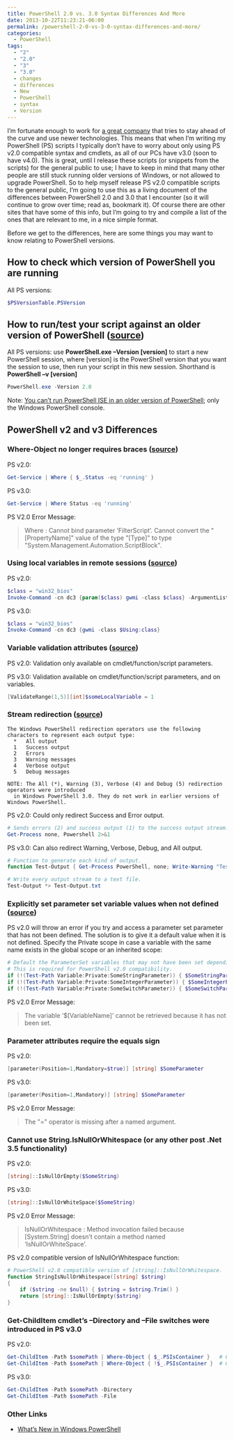 ```yaml
---
title: PowerShell 2.0 vs. 3.0 Syntax Differences And More
date: 2013-10-22T11:23:21-06:00
permalink: /powershell-2-0-vs-3-0-syntax-differences-and-more/
categories:
  - PowerShell
tags:
  - "2"
  - "2.0"
  - "3"
  - "3.0"
  - changes
  - differences
  - New
  - PowerShell
  - syntax
  - Version
---
```


I’m fortunate enough to work for [a great company](http://www.iqmetrix.com/) that tries to stay ahead of the curve and use newer technologies. This means that when I’m writing my PowerShell (PS) scripts I typically don’t have to worry about only using PS v2.0 compatible syntax and cmdlets, as all of our PCs have v3.0 (soon to have v4.0). This is great, until I release these scripts (or snippets from the scripts) for the general public to use; I have to keep in mind that many other people are still stuck running older versions of Windows, or not allowed to upgrade PowerShell. So to help myself release PS v2.0 compatible scripts to the general public, I’m going to use this as a living document of the differences between PowerShell 2.0 and 3.0 that I encounter (so it will continue to grow over time; read as, bookmark it). Of course there are other sites that have some of this info, but I’m going to try and compile a list of the ones that are relevant to me, in a nice simple format.

Before we get to the differences, here are some things you may want to know relating to PowerShell versions.

## How to check which version of PowerShell you are running

All PS versions:

```powershell
$PSVersionTable.PSVersion
```

## How to run/test your script against an older version of PowerShell ([source](http://technet.microsoft.com/en-us/library/hh847899.aspx))

All PS versions: use __PowerShell.exe –Version [version]__ to start a new PowerShell session, where [version] is the PowerShell version that you want the session to use, then run your script in this new session. Shorthand is __PowerShell –v [version]__

```powershell
PowerShell.exe -Version 2.0
```

Note: [You can’t run PowerShell ISE in an older version of PowerShell](http://stackoverflow.com/questions/18919862/start-powershell-ise-with-the-2-0-runtime); only the Windows PowerShell console.

## PowerShell v2 and v3 Differences

### Where-Object no longer requires braces ([source](http://blogs.technet.com/b/heyscriptingguy/archive/2012/08/20/my-five-favorite-powershell-3-0-tips-and-tricks.aspx))

PS v2.0:

```powershell
Get-Service | Where { $_.Status -eq 'running' }
```

PS v3.0:

```powershell
Get-Service | Where Status -eq 'running'
```

PS V2.0 Error Message:

> Where : Cannot bind parameter ‘FilterScript’. Cannot convert the "[PropertyName]" value of the type "[Type]" to type "System.Management.Automation.ScriptBlock".

### Using local variables in remote sessions ([source](http://blogs.technet.com/b/heyscriptingguy/archive/2012/08/20/my-five-favorite-powershell-3-0-tips-and-tricks.aspx))

PS v2.0:

```powershell
$class = "win32_bios"
Invoke-Command -cn dc3 {param($class) gwmi -class $class} -ArgumentList $class
```

PS v3.0:

```powershell
$class = "win32_bios"
Invoke-Command -cn dc3 {gwmi -class $Using:class}
```

### Variable validation attributes ([source](http://blogs.technet.com/b/heyscriptingguy/archive/2012/08/20/my-five-favorite-powershell-3-0-tips-and-tricks.aspx))

PS v2.0: Validation only available on cmdlet/function/script parameters.

PS v3.0: Validation available on cmdlet/function/script parameters, and on variables.

```powershell
[ValidateRange(1,5)][int]$someLocalVariable = 1
```

### Stream redirection ([source](http://technet.microsoft.com/en-us/library/hh847746.aspx))

```text
The Windows PowerShell redirection operators use the following characters to represent each output type:
  *   All output
  1   Success output
  2   Errors
  3   Warning messages
  4   Verbose output
  5   Debug messages

NOTE: The All (*), Warning (3), Verbose (4) and Debug (5) redirection operators were introduced
  in Windows PowerShell 3.0. They do not work in earlier versions of Windows PowerShell.
```

PS v2.0: Could only redirect Success and Error output.

```powershell
# Sends errors (2) and success output (1) to the success output stream.
Get-Process none, Powershell 2>&1
```

PS v3.0: Can also redirect Warning, Verbose, Debug, and All output.

```powershell
# Function to generate each kind of output.
function Test-Output { Get-Process PowerShell, none; Write-Warning "Test!"; Write-Verbose "Test Verbose"; Write-Debug "Test Debug"}

# Write every output stream to a text file.
Test-Output *> Test-Output.txt
```

### Explicitly set parameter set variable values when not defined ([source](http://dans-blog.azurewebsites.net/always-explicitly-set-your-parameter-set-variables-for-powershell-v2-0-compatibility/))

PS v2.0 will throw an error if you try and access a parameter set parameter that has not been defined. The solution is to give it a default value when it is not defined. Specify the Private scope in case a variable with the same name exists in the global scope or an inherited scope:

```powershell
# Default the ParameterSet variables that may not have been set depending on which parameter set is being used.
# This is required for PowerShell v2.0 compatibility.
if (!(Test-Path Variable:Private:SomeStringParameter)) { $SomeStringParameter = $null }
if (!(Test-Path Variable:Private:SomeIntegerParameter)) { $SomeIntegerParameter = 0 }
if (!(Test-Path Variable:Private:SomeSwitchParameter)) { $SomeSwitchParameter = $false }
```

PS v2.0 Error Message:

> The variable ‘$[VariableName]’ cannot be retrieved because it has not been set.

### Parameter attributes require the equals sign

PS v2.0:

```powershell
[parameter(Position=1,Mandatory=$true)] [string] $SomeParameter
```

PS v3.0:

```powershell
[parameter(Position=1,Mandatory)] [string] $SomeParameter
```

PS v2.0 Error Message:

> The "=" operator is missing after a named argument.

### Cannot use String.IsNullOrWhitespace (or any other post .Net 3.5 functionality)

PS v2.0:

```powershell
[string]::IsNullOrEmpty($SomeString)
```

PS v3.0:

```powershell
[string]::IsNullOrWhiteSpace($SomeString)
```

PS v2.0 Error Message:

> IsNullOrWhitespace : Method invocation failed because [System.String] doesn’t contain a method named ‘IsNullOrWhiteSpace’.

PS v2.0 compatible version of IsNullOrWhitespace function:

```powershell
# PowerShell v2.0 compatible version of [string]::IsNullOrWhitespace.
function StringIsNullOrWhitespace([string] $string)
{
    if ($string -ne $null) { $string = $string.Trim() }
    return [string]::IsNullOrEmpty($string)
}
```

### Get-ChildItem cmdlet’s –Directory and –File switches were introduced in PS v3.0

PS v2.0:

```powershell
Get-ChildItem -Path $somePath | Where-Object { $_.PSIsContainer }   # Get directories only.
Get-ChildItem -Path $somePath | Where-Object { !$_.PSIsContainer }  # Get files only.
```

PS v3.0:

```powershell
Get-ChildItem -Path $somePath -Directory
Get-ChildItem -Path $somePath -File
```

### Other Links

- [What’s New in Windows PowerShell](http://technet.microsoft.com/en-us/library/hh857339.aspx)
